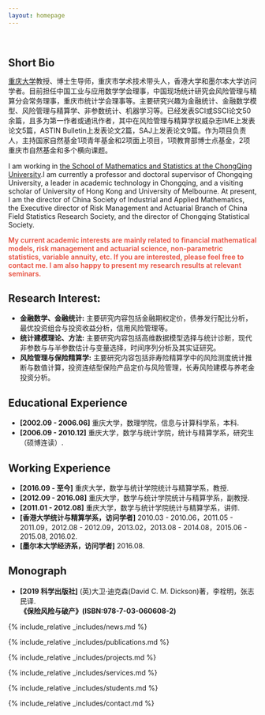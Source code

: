 ```yaml
---
layout: homepage
---
```


<h1 id="about-me"></h1>

<h2 style="margin: 60px 0px 10px;">Short Bio</h2>

[重庆大学](https://sci.cqu.edu.cn/index.htm)教授、博士生导师，重庆市学术技术带头人，香港大学和墨尔本大学访问学者。目前担任中国工业与应用数学学会理事，中国现场统计研究会风险管理与精算分会常务理事，重庆市统计学会理事等。主要研究兴趣为金融统计、金融数学模型、风险管理与精算学、非参数统计、机器学习等。已经发表SCI或SSCI论文50余篇，且多为第一作者或通讯作者，其中在风险管理与精算学权威杂志IME上发表论文5篇，ASTIN Bulletin上发表论文2篇，SAJ上发表论文9篇。作为项目负责人，主持国家自然基金1项青年基金和2项面上项目，1项教育部博士点基金，2项重庆市自然基金和多个横向课题。

I am working in [the School of Mathematics and Statistics at the ChongQing University](https://sci.cqu.edu.cn/index.htm).I am currently a professor and doctoral supervisor of Chongqing University, a leader in academic technology in Chongqing, and a visiting scholar of University of Hong Kong and University of Melbourne. At present, I am the director of China Society of Industrial and Applied Mathematics, the Executive director of Risk Management and Actuarial Branch of China Field Statistics Research Society, and the director of Chongqing Statistical Society. 

<strong style="color:#e74d3c; font-weight:600" data-sider-select-id="52561b63-1fb0-4e66-b4a1-c7a2d7b634cd">My current academic interests are mainly related to financial mathematical models, risk management and actuarial science, non-parametric statistics, variable annuity, etc. If you are interested, please feel free to contact me. I am also happy to present my research results at relevant seminars.</strong>

## Research Interest:

- **<strong>金融数学、金融统计:</strong>** 主要研究内容包括金融期权定价，债券发行配比分析，最优投资组合与投资收益分析，信用风险管理等。
- **<strong>统计建模理论、方法:</strong>** 主要研究内容包括高维数据模型选择与统计诊断，现代非参数与与半参数估计与变量选择，时间序列分析及其实证研究。
- **<strong>风险管理与保险精算学:</strong>** 主要研究内容包括非寿险精算学中的风险测度统计推断与数值计算，投资连结型保险产品定价与风险管理，长寿风险建模与养老金投资分析。

## Educational Experience

- **[2002.09 - 2006.06]** 重庆大学，数理学院，信息与计算科学系，本科.
- **[2006.09 - 2010.12]** 重庆大学，数学与统计学院，统计与精算学系，研究生（硕博连读）.

## Working Experience
- **[2016.09 - 至今]** 重庆大学，数学与统计学院统计与精算学系，教授.
- **[2012.09 - 2016.08]** 重庆大学，数学与统计学院统计与精算学系，副教授.
- **[2011.01 - 2012.08]** 重庆大学，数学与统计学院统计与精算学系，讲师.
- **[香港大学统计与精算学系，访问学者]** 2010.03 - 2010.06，2011.05 - 2011.09，2012.08 - 2012.09，2013.02，2013.08 - 2014.08，2015.06 - 2015.08, 2016.02.
- **[墨尔本大学经济系，访问学者]** 2016.08.

## Monograph
- **[2019 科学出版社]** (英)大卫·迪克森(David C. M. Dickson)著，李栓明，张志民译.
    <br><strong>《保险风险与破产》(ISBN:978-7-03-060608-2)</strong>


{% include_relative _includes/news.md %}

{% include_relative _includes/publications.md %}

{% include_relative _includes/projects.md %}

{% include_relative _includes/services.md %}

{% include_relative _includes/students.md %}

{% include_relative _includes/contact.md %}